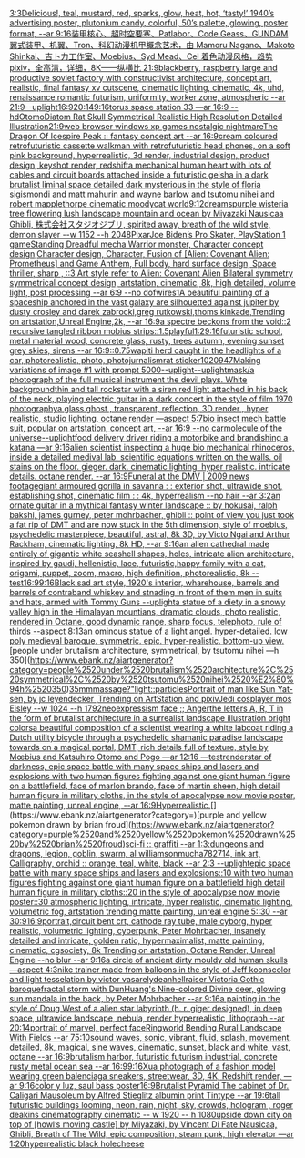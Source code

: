 [3:3](https://www.ebank.nz/aiartgenerator?category=3%3A3)[Delicious!, teal, mustard, red, sparks, glow, heat, hot, ‘tasty!’ 1940’s advertising poster, plutonium candy, colorful, 50’s palette, glowing, poster format, --ar 9:16](https://www.ebank.nz/aiartgenerator?category=Delicious%21%2C%2520teal%2C%2520mustard%2C%2520red%2C%2520sparks%2C%2520glow%2C%2520heat%2C%2520hot%2C%2520%E2%80%98tasty%21%E2%80%99%25201940%E2%80%99s%2520advertising%2520poster%2C%2520plutonium%2520candy%2C%2520colorful%2C%252050%E2%80%99s%2520palette%2C%2520glowing%2C%2520poster%2520format%2C%2520--ar%25209%3A16)[装甲核心、超时空要塞、Patlabor、Code Geass、GUNDAM 翼式装甲、机翼、Tron、科幻动漫机甲概念艺术，由 Mamoru Nagano、Makoto Shinkai、吉卜力工作室、Moebius、Syd Mead、Cel 着色动漫风格，趋势 pixiv，全高清，详细，8K——纵横比 21:9](https://www.ebank.nz/aiartgenerator?category=%E8%A3%85%E7%94%B2%E6%A0%B8%E5%BF%83%E3%80%81%E8%B6%85%E6%97%B6%E7%A9%BA%E8%A6%81%E5%A1%9E%E3%80%81Patlabor%E3%80%81Code%2520Geass%E3%80%81GUNDAM%2520%E7%BF%BC%E5%BC%8F%E8%A3%85%E7%94%B2%E3%80%81%E6%9C%BA%E7%BF%BC%E3%80%81Tron%E3%80%81%E7%A7%91%E5%B9%BB%E5%8A%A8%E6%BC%AB%E6%9C%BA%E7%94%B2%E6%A6%82%E5%BF%B5%E8%89%BA%E6%9C%AF%EF%BC%8C%E7%94%B1%2520Mamoru%2520Nagano%E3%80%81Makoto%2520Shinkai%E3%80%81%E5%90%89%E5%8D%9C%E5%8A%9B%E5%B7%A5%E4%BD%9C%E5%AE%A4%E3%80%81Moebius%E3%80%81Syd%2520Mead%E3%80%81Cel%2520%E7%9D%80%E8%89%B2%E5%8A%A8%E6%BC%AB%E9%A3%8E%E6%A0%BC%EF%BC%8C%E8%B6%8B%E5%8A%BF%2520pixiv%EF%BC%8C%E5%85%A8%E9%AB%98%E6%B8%85%EF%BC%8C%E8%AF%A6%E7%BB%86%EF%BC%8C8K%E2%80%94%E2%80%94%E7%BA%B5%E6%A8%AA%E6%AF%94%252021%3A9)[blackberry, raspberry large and productive soviet factory with constructivist architecture, concept art, realistic, final fantasy xv cutscene, cinematic lighting, cinematic, 4k, uhd, renaissance romantic futurism, uniformity, worker zone, atmospheric --ar 21:9](https://www.ebank.nz/aiartgenerator?category=blackberry%2C%2520raspberry%2520large%2520and%2520productive%2520soviet%2520factory%2520with%2520constructivist%2520architecture%2C%2520concept%2520art%2C%2520realistic%2C%2520final%2520fantasy%2520xv%2520cutscene%2C%2520cinematic%2520lighting%2C%2520cinematic%2C%25204k%2C%2520uhd%2C%2520renaissance%2520romantic%2520futurism%2C%2520uniformity%2C%2520worker%2520zone%2C%2520atmospheric%2520--ar%252021%3A9)[--uplight](https://www.ebank.nz/aiartgenerator?category=--uplight)[16:9](https://www.ebank.nz/aiartgenerator?category=16%3A9)[20:14](https://www.ebank.nz/aiartgenerator?category=20%3A14)[9:16](https://www.ebank.nz/aiartgenerator?category=9%3A16)[torus space station 33 —ar 16:9 --hd](https://www.ebank.nz/aiartgenerator?category=torus%2520space%2520station%252033%2520%E2%80%94ar%252016%3A9%2520--hd)[Otomo](https://www.ebank.nz/aiartgenerator?category=Otomo)[Diatom  Rat Skull Symmetrical Realistic High Resolution Detailed Illustration](https://www.ebank.nz/aiartgenerator?category=Diatom%2520%2520Rat%2520Skull%2520Symmetrical%2520Realistic%2520High%2520Resolution%2520Detailed%2520Illustration)[21:9](https://www.ebank.nz/aiartgenerator?category=21%3A9)[web browser windows xp games nostalgic nightmare](https://www.ebank.nz/aiartgenerator?category=web%2520browser%2520windows%2520xp%2520games%2520nostalgic%2520nightmare)[The Dragon Of Icespire Peak :: fantasy concept art --ar 16:9](https://www.ebank.nz/aiartgenerator?category=The%2520Dragon%2520Of%2520Icespire%2520Peak%2520%3A%3A%2520fantasy%2520concept%2520art%2520--ar%252016%3A9)[cream coloured retrofuturistic cassette walkman with retrofuturistic head phones, on a soft pink background, hyperrealistic, 3d render, industrial design, product design, keyshot render, redshift](https://www.ebank.nz/aiartgenerator?category=cream%2520coloured%2520retrofuturistic%2520cassette%2520walkman%2520with%2520retrofuturistic%2520head%2520phones%2C%2520on%2520a%2520soft%2520pink%2520background%2C%2520hyperrealistic%2C%25203d%2520render%2C%2520industrial%2520design%2C%2520product%2520design%2C%2520keyshot%2520render%2C%2520redshift)[a mechanical human heart with lots of cables and circuit boards attached inside a futuristic geisha in a dark brutalist liminal space detailed dark mysterious in the style of floria sigismondi and matt mahurin and wayne barlow and tsutomu nihei and robert mapplethorpe cinematic moody](https://www.ebank.nz/aiartgenerator?category=a%2520mechanical%2520human%2520heart%2520with%2520lots%2520of%2520cables%2520and%2520circuit%2520boards%2520attached%2520inside%2520a%2520futuristic%2520geisha%2520in%2520a%2520dark%2520brutalist%2520liminal%2520space%2520detailed%2520dark%2520mysterious%2520in%2520the%2520style%2520of%2520floria%2520sigismondi%2520and%2520matt%2520mahurin%2520and%2520wayne%2520barlow%2520and%2520tsutomu%2520nihei%2520and%2520robert%2520mapplethorpe%2520cinematic%2520moody)[cat world](https://www.ebank.nz/aiartgenerator?category=cat%2520world)[9:12](https://www.ebank.nz/aiartgenerator?category=9%3A12)[dreams](https://www.ebank.nz/aiartgenerator?category=dreams)[purple wisteria tree flowering lush landscape mountain and ocean by Miyazaki Nausicaa Ghibli, 株式会社スタジオジブリ, spirited away, breath of the wild style, demon slayer --w 1152 --h 2048](https://www.ebank.nz/aiartgenerator?category=purple%2520wisteria%2520tree%2520flowering%2520lush%2520landscape%2520mountain%2520and%2520ocean%2520by%2520Miyazaki%2520Nausicaa%2520Ghibli%2C%2520%E6%A0%AA%E5%BC%8F%E4%BC%9A%E7%A4%BE%E3%82%B9%E3%82%BF%E3%82%B8%E3%82%AA%E3%82%B8%E3%83%96%E3%83%AA%2C%2520spirited%2520away%2C%2520breath%2520of%2520the%2520wild%2520style%2C%2520demon%2520slayer%2520--w%25201152%2520--h%25202048)[Pixar](https://www.ebank.nz/aiartgenerator?category=Pixar)[Joe Biden’s Pro Skater, PlayStation 1 game](https://www.ebank.nz/aiartgenerator?category=Joe%2520Biden%E2%80%99s%2520Pro%2520Skater%2C%2520PlayStation%25201%2520game)[Standing Dreadful mecha Warrior monster, Character concept design,Character design,  Character, Fusion of [Alien: Covenant Alien: Prometheus] and Game Anthem,  Full body,  hard surface design, Space thriller, sharp , ::3  Art style refer to Alien: Covenant Alien   Bilateral symmetry       symmetrical   concept design,  artstation, cinematic,  8k, high detailed,  volume light,  post processing    --ar 6:9   --no dof](https://www.ebank.nz/aiartgenerator?category=Standing%2520Dreadful%2520mecha%2520Warrior%2520monster%2C%2520Character%2520concept%2520design%2CCharacter%2520design%2C%2520%2520Character%2C%2520Fusion%2520of%2520%5BAlien%3A%2520Covenant%2520Alien%3A%2520Prometheus%5D%2520and%2520Game%2520Anthem%2C%2520%2520Full%2520body%2C%2520%2520hard%2520surface%2520design%2C%2520Space%2520thriller%2C%2520sharp%2520%2C%2520%3A%3A3%2520%2520Art%2520style%2520refer%2520to%2520Alien%3A%2520Covenant%2520Alien%2520%2520%2520Bilateral%2520symmetry%2520%2520%2520%2520%2520%2520%2520symmetrical%2520%2520%2520concept%2520design%2C%2520%2520artstation%2C%2520cinematic%2C%2520%25208k%2C%2520high%2520detailed%2C%2520%2520volume%2520light%2C%2520%2520post%2520processing%2520%2520%2520%2520--ar%25206%3A9%2520%2520%2520--no%2520dof)[wires](https://www.ebank.nz/aiartgenerator?category=wires)[1](https://www.ebank.nz/aiartgenerator?category=1)[A beautiful painting of a spaceship anchored in the vast galaxy are silhouetted against jupiter by dusty crosley and darek zabrocki,greg rutkowski,thoms kinkade,Trending on artstation,Unreal Engine,2k, --ar 16:9](https://www.ebank.nz/aiartgenerator?category=A%2520beautiful%2520painting%2520of%2520a%2520spaceship%2520anchored%2520in%2520the%2520vast%2520galaxy%2520are%2520silhouetted%2520against%2520jupiter%2520by%2520dusty%2520crosley%2520and%2520darek%2520zabrocki%2Cgreg%2520rutkowski%2Cthoms%2520kinkade%2CTrending%2520on%2520artstation%2CUnreal%C2%A0Engine%2C2k%2C%2520--ar%252016%3A9)[a spectre beckons from the void::2 recursive tangled ribbon mobius strips::1.5](https://www.ebank.nz/aiartgenerator?category=a%2520spectre%2520beckons%2520from%2520the%2520void%3A%3A2%2520recursive%2520tangled%2520ribbon%2520mobius%2520strips%3A%3A1.5)[playful](https://www.ebank.nz/aiartgenerator?category=playful)[1:2](https://www.ebank.nz/aiartgenerator?category=1%3A2)[9:16](https://www.ebank.nz/aiartgenerator?category=9%3A16)[futuristic school, metal material wood, concrete glass, rusty, trees autumn, evening sunset grey skies, sirens --ar 16:9](https://www.ebank.nz/aiartgenerator?category=futuristic%2520school%2C%2520metal%2520material%2520wood%2C%2520concrete%2520glass%2C%2520rusty%2C%2520trees%2520autumn%2C%2520evening%2520sunset%2520grey%2520skies%2C%2520sirens%2520--ar%252016%3A9)[::0.75](https://www.ebank.nz/aiartgenerator?category=%3A%3A0.75)[wapiti herd caught in the headlights of a car, photorealistic, photo, photojurnalism](https://www.ebank.nz/aiartgenerator?category=wapiti%2520herd%2520caught%2520in%2520the%2520headlights%2520of%2520a%2520car%2C%2520photorealistic%2C%2520photo%2C%2520photojurnalism)[rat sticker](https://www.ebank.nz/aiartgenerator?category=rat%2520sticker)[1020947](https://www.ebank.nz/aiartgenerator?category=1020947)[Making variations of image #1 with prompt 5000](https://www.ebank.nz/aiartgenerator?category=Making%2520variations%2520of%2520image%2520%231%2520with%2520prompt%25205000)[--uplight](https://www.ebank.nz/aiartgenerator?category=--uplight)[--uplight](https://www.ebank.nz/aiartgenerator?category=--uplight)[mask](https://www.ebank.nz/aiartgenerator?category=mask)[/a photograph of the full musical instrument the devil plays. White background](https://www.ebank.nz/aiartgenerator?category=/a%2520photograph%2520of%2520the%2520full%2520musical%2520instrument%2520the%2520devil%2520plays.%2520White%2520background)[thin and tall rockstar with a siren red light attached in his back of the neck,  playing electric guitar in a dark concert in the style of film 1970 photography](https://www.ebank.nz/aiartgenerator?category=thin%2520and%2520tall%2520rockstar%2520with%2520a%2520siren%2520red%2520light%2520attached%2520in%2520his%2520back%2520of%2520the%2520neck%2C%2520%2520playing%2520electric%2520guitar%2520in%2520a%2520dark%2520concert%2520in%2520the%2520style%2520of%2520film%25201970%2520photography)[a glass ghost , transparent, reflection, 3D render , hyper realistic, studio lighting, octane render —aspect 5:7](https://www.ebank.nz/aiartgenerator?category=a%2520glass%2520ghost%2520%2C%2520transparent%2C%2520reflection%2C%25203D%2520render%2520%2C%2520hyper%2520realistic%2C%2520studio%2520lighting%2C%2520octane%2520render%2520%E2%80%94aspect%25205%3A7)[bio insect mech battle suit, popular on artstation, concept art, --ar 16:9 --no car](https://www.ebank.nz/aiartgenerator?category=bio%2520insect%2520mech%2520battle%2520suit%2C%2520popular%2520on%2520artstation%2C%2520concept%2520art%2C%2520--ar%252016%3A9%2520--no%2520car)[molecule of the universe](https://www.ebank.nz/aiartgenerator?category=molecule%2520of%2520the%2520universe)[--uplight](https://www.ebank.nz/aiartgenerator?category=--uplight)[food delivery driver riding a motorbike and brandishing a katana —ar 9:16](https://www.ebank.nz/aiartgenerator?category=food%2520delivery%2520driver%2520riding%2520a%2520motorbike%2520and%2520brandishing%2520a%2520katana%2520%E2%80%94ar%25209%3A16)[alien scientist inspecting a huge bio mechanical rhinoceros, inside a detailed medival lab. scientific equations written on the walls. oil stains on the floor. gieger. dark. cinematic lighting. hyper realistic. intricate details. octane render. --ar 16:9](https://www.ebank.nz/aiartgenerator?category=alien%2520scientist%2520inspecting%2520a%2520huge%2520bio%2520mechanical%2520rhinoceros%2C%2520inside%2520a%2520detailed%2520medival%2520lab.%2520scientific%2520equations%2520written%2520on%2520the%2520walls.%2520oil%2520stains%2520on%2520the%2520floor.%2520gieger.%2520dark.%2520cinematic%2520lighting.%2520hyper%2520realistic.%2520intricate%2520details.%2520octane%2520render.%2520--ar%252016%3A9)[Funeral at the DMV | 2009 news footage](https://www.ebank.nz/aiartgenerator?category=Funeral%2520at%2520the%2520DMV%2520%7C%25202009%2520news%2520footage)[giant armoured gorilla in savanna : : exterior shot, ultrawide shot, establishing shot, cinematic film : : 4k, hyperrealism --no hair --ar 3:2](https://www.ebank.nz/aiartgenerator?category=giant%2520armoured%2520gorilla%2520in%2520savanna%2520%3A%2520%3A%2520exterior%2520shot%2C%2520ultrawide%2520shot%2C%2520establishing%2520shot%2C%2520cinematic%2520film%2520%3A%2520%3A%25204k%2C%2520hyperrealism%2520--no%2520hair%2520--ar%25203%3A2)[an ornate guitar in a mythical fantasy winter landscape :: by hokusai, ralph bakshi, james gurney, peter mohrbacher, ghibli :: point of view you just took a fat rip of DMT and are now stuck in the 5th dimension, style of moebius, psychedelic masterpiece, beautiful, astral, 8k 3D, by Victo Ngai and Arthur Rackham, cinematic lighting, 8k HD, --ar 9:16](https://www.ebank.nz/aiartgenerator?category=an%2520ornate%2520guitar%2520in%2520a%2520mythical%2520fantasy%2520winter%2520landscape%2520%3A%3A%2520by%2520hokusai%2C%2520ralph%2520bakshi%2C%2520james%2520gurney%2C%2520peter%2520mohrbacher%2C%2520ghibli%2520%3A%3A%2520point%2520of%2520view%2520you%2520just%2520took%2520a%2520fat%2520rip%2520of%2520DMT%2520and%2520are%2520now%2520stuck%2520in%2520the%25205th%2520dimension%2C%2520style%2520of%2520moebius%2C%2520psychedelic%2520masterpiece%2C%2520beautiful%2C%2520astral%2C%25208k%25203D%2C%2520by%2520Victo%2520Ngai%2520and%2520Arthur%2520Rackham%2C%2520cinematic%2520lighting%2C%25208k%2520HD%2C%2520--ar%25209%3A16)[an alien cathedral made entirely of gigantic white seashell shapes, holes, intricate alien architecture, inspired by gaudi, hellenistic, lace, futuristic,](https://www.ebank.nz/aiartgenerator?category=an%2520alien%2520cathedral%2520made%2520entirely%2520of%2520gigantic%2520white%2520seashell%2520shapes%2C%2520holes%2C%2520intricate%2520alien%2520architecture%2C%2520inspired%2520by%2520gaudi%2C%2520hellenistic%2C%2520lace%2C%2520futuristic%2C)[happy family with a cat, origami, puppet, zoom, macro, high definition, photorealistic, 8k --test](https://www.ebank.nz/aiartgenerator?category=happy%2520family%2520with%2520a%2520cat%2C%2520origami%2C%2520puppet%2C%2520zoom%2C%2520macro%2C%2520high%2520definition%2C%2520photorealistic%2C%25208k%2520--test)[16:9](https://www.ebank.nz/aiartgenerator?category=16%3A9)[9:16](https://www.ebank.nz/aiartgenerator?category=9%3A16)[Black sad art style, 1920's interior, wharehouse, barrels and barrels of contraband whiskey and stnading in front of them men in suits and hats, armed with Tommy Guns --uplight](https://www.ebank.nz/aiartgenerator?category=Black%2520sad%2520art%2520style%2C%25201920%27s%2520interior%2C%2520wharehouse%2C%2520barrels%2520and%2520barrels%2520of%2520contraband%2520whiskey%2520and%2520stnading%2520in%2520front%2520of%2520them%2520men%2520in%2520suits%2520and%2520hats%2C%2520armed%2520with%2520Tommy%2520Guns%2520--uplight)[a statue of a diety in a snowy valley high in the Himalayan mountians, dramatic clouds, photo realistic, rendered in Octane, good dynamic range, sharp focus, telephoto, rule of thirds --aspect 8:13](https://www.ebank.nz/aiartgenerator?category=a%2520statue%2520of%2520a%2520diety%2520in%2520a%2520snowy%2520valley%2520high%2520in%2520the%2520Himalayan%2520mountians%2C%2520dramatic%2520clouds%2C%2520photo%2520realistic%2C%2520rendered%2520in%2520Octane%2C%2520good%2520dynamic%2520range%2C%2520sharp%2520focus%2C%2520telephoto%2C%2520rule%2520of%2520thirds%2520--aspect%25208%3A13)[an ominous statue of a light angel. hyper-detailed. low poly medieval baroque. symmetric. epic. hyper-realistic. bottom-up view.](https://www.ebank.nz/aiartgenerator?category=an%2520ominous%2520statue%2520of%2520a%2520light%2520angel.%2520hyper-detailed.%2520low%2520poly%2520medieval%2520baroque.%2520symmetric.%2520epic.%2520hyper-realistic.%2520bottom-up%2520view.)[people under brutalism architecture, symmetrical, by tsutomu nihei —h 350](https://www.ebank.nz/aiartgenerator?category=people%2520under%2520brutalism%2520architecture%2C%2520symmetrical%2C%2520by%2520tsutomu%2520nihei%2520%E2%80%94h%2520350)[35mm](https://www.ebank.nz/aiartgenerator?category=35mm)[massage?"](https://www.ebank.nz/aiartgenerator?category=massage%3F%22)[light::](https://www.ebank.nz/aiartgenerator?category=light%3A%3A)[particles](https://www.ebank.nz/aiartgenerator?category=particles)[Portrait of man like Sun Yat-sen, by jc leyendecker ,Trending on ArtStation and pixiv](https://www.ebank.nz/aiartgenerator?category=Portrait%2520of%2520man%2520like%2520Sun%2520Yat-sen%2C%2520by%2520jc%2520leyendecker%2520%2CTrending%2520on%2520ArtStation%2520and%2520pixiv)[Jedi cosplayer mos Eisley --w 1024 --h 1792](https://www.ebank.nz/aiartgenerator?category=Jedi%2520cosplayer%2520mos%2520Eisley%2520--w%25201024%2520--h%25201792)[neoexpressism face ;; Anger](https://www.ebank.nz/aiartgenerator?category=neoexpressism%2520face%2520%3B%3B%2520Anger)[the letters A, R, T in the form of brutalist architecture in a surrealist landscape illustration bright colors](https://www.ebank.nz/aiartgenerator?category=the%2520letters%2520A%2C%2520R%2C%2520T%2520in%2520the%2520form%2520of%2520brutalist%2520architecture%2520in%2520a%2520surrealist%2520landscape%2520illustration%2520bright%2520colors)[a beautiful composition of a scientist wearing a white labcoat riding a Dutch utility bicycle through a psychedelic shamanic paradise landscape towards on a magical portal, DMT,  rich details full of texture, style by Mœbius and Katsuhiro Otomo and Pogo —ar 12:16 —test](https://www.ebank.nz/aiartgenerator?category=a%2520beautiful%2520composition%2520of%2520a%2520scientist%2520wearing%2520a%2520white%2520labcoat%2520riding%2520a%2520Dutch%2520utility%2520bicycle%2520through%2520a%2520psychedelic%2520shamanic%2520paradise%2520landscape%2520towards%2520on%2520a%2520magical%2520portal%2C%2520DMT%2C%2520%2520rich%2520details%2520full%2520of%2520texture%2C%2520style%2520by%2520M%C5%93bius%2520and%2520Katsuhiro%2520Otomo%2520and%2520Pogo%2520%E2%80%94ar%252012%3A16%2520%E2%80%94test)[render](https://www.ebank.nz/aiartgenerator?category=render)[star of darkness, epic space battle with many space ships and lasers and explosions with two human figures fighting against one giant human figure on a battlefield, face of marlon brando, face of martin sheen, high detail human figure in military cloths, in the style of apocalypse now movie poster, matte painting, unreal engine, --ar 16:9](https://www.ebank.nz/aiartgenerator?category=star%2520of%2520darkness%2C%2520epic%2520space%2520battle%2520with%2520many%2520space%2520ships%2520and%2520lasers%2520and%2520explosions%2520with%2520two%2520human%2520figures%2520fighting%2520against%2520one%2520giant%2520human%2520figure%2520on%2520a%2520battlefield%2C%2520face%2520of%2520marlon%2520brando%2C%2520face%2520of%2520martin%2520sheen%2C%2520high%2520detail%2520human%2520figure%2520in%2520military%2520cloths%2C%2520in%2520the%2520style%2520of%2520apocalypse%2520now%2520movie%2520poster%2C%2520matte%2520painting%2C%2520unreal%2520engine%2C%2520--ar%252016%3A9)[Hyperrealistic.](https://www.ebank.nz/aiartgenerator?category=Hyperrealistic.)[](https://www.ebank.nz/aiartgenerator?category=)[purple and yellow pokemon drawn by brian froud](https://www.ebank.nz/aiartgenerator?category=purple%2520and%2520yellow%2520pokemon%2520drawn%2520by%2520brian%2520froud)[sci-fi :: graffiti --ar 1:3](https://www.ebank.nz/aiartgenerator?category=sci-fi%2520%3A%3A%2520graffiti%2520--ar%25201%3A3)[:dungeons and dragons, legion, goblin, swarm, al williamson](https://www.ebank.nz/aiartgenerator?category=%3Adungeons%2520and%2520dragons%2C%2520legion%2C%2520goblin%2C%2520swarm%2C%2520al%2520williamson)[mucha](https://www.ebank.nz/aiartgenerator?category=mucha)[782714, ink art, Calligraphy, orchid :: orange, teal, white, black --ar 2:3 --uplight](https://www.ebank.nz/aiartgenerator?category=782714%2C%2520ink%2520art%2C%2520Calligraphy%2C%2520orchid%2520%3A%3A%2520orange%2C%2520teal%2C%2520white%2C%2520black%2520--ar%25202%3A3%2520--uplight)[epic space battle with many space ships and lasers and explosions::10 with two human figures fighting against one giant human figure on a battlefield high detail human figure in military cloths::20 in the style of apocalypse now movie poster::30 atmospheric lighting, intricate, hyper realistic, cinematic lighting, volumetric fog, artstation trending matte painting, unreal engine 5::30  --ar 30:9](https://www.ebank.nz/aiartgenerator?category=epic%2520space%2520battle%2520with%2520many%2520space%2520ships%2520and%2520lasers%2520and%2520explosions%3A%3A10%2520with%2520two%2520human%2520figures%2520fighting%2520against%2520one%2520giant%2520human%2520figure%2520on%2520a%2520battlefield%2520high%2520detail%2520human%2520figure%2520in%2520military%2520cloths%3A%3A20%2520in%2520the%2520style%2520of%2520apocalypse%2520now%2520movie%2520poster%3A%3A30%2520atmospheric%2520lighting%2C%2520intricate%2C%2520hyper%2520realistic%2C%2520cinematic%2520lighting%2C%2520volumetric%2520fog%2C%2520artstation%2520trending%2520matte%2520painting%2C%2520unreal%2520engine%25205%3A%3A30%2520%2520--ar%252030%3A9)[16:9](https://www.ebank.nz/aiartgenerator?category=16%3A9)[portrait,circuit bent crt, cathode ray tube, male cyborg, hyper realistic, volumetric lighting, cyberpunk, Peter Mohrbacher, insanely detailed and intricate, golden ratio, hypermaximalist, matte painting, cinematic, cgsociety, 8k Trending on artstation, Octane Render, Unreal Engine --no blur --ar 9:16](https://www.ebank.nz/aiartgenerator?category=portrait%2Ccircuit%2520bent%2520crt%2C%2520cathode%2520ray%2520tube%2C%2520male%2520cyborg%2C%2520hyper%2520realistic%2C%2520volumetric%2520lighting%2C%2520cyberpunk%2C%2520Peter%2520Mohrbacher%2C%2520insanely%2520detailed%2520and%2520intricate%2C%2520golden%2520ratio%2C%2520hypermaximalist%2C%2520matte%2520painting%2C%2520cinematic%2C%2520cgsociety%2C%25208k%2520Trending%2520on%2520artstation%2C%2520Octane%2520Render%2C%2520Unreal%2520Engine%2520--no%2520blur%2520--ar%25209%3A16)[a circle of ancient dirty mouldy old human skulls —aspect 4:3](https://www.ebank.nz/aiartgenerator?category=a%2520circle%2520of%2520ancient%2520dirty%2520mouldy%2520old%2520human%2520skulls%2520%E2%80%94aspect%25204%3A3)[nike trainer made from balloons in the style of Jeff koons](https://www.ebank.nz/aiartgenerator?category=nike%2520trainer%2520made%2520from%2520balloons%2520in%2520the%2520style%2520of%2520Jeff%2520koons)[color and light tesselation by victor vasarely](https://www.ebank.nz/aiartgenerator?category=color%2520and%2520light%2520tesselation%2520by%2520victor%2520vasarely)[dean](https://www.ebank.nz/aiartgenerator?category=dean)[hellraiser Victoria Gothic baroque](https://www.ebank.nz/aiartgenerator?category=hellraiser%2520Victoria%2520Gothic%2520baroque)[fractal storm with DunHuang's Nine-colored Divine deer, glowing sun mandala in the back, by Peter Mohrbacher  --ar 9:16](https://www.ebank.nz/aiartgenerator?category=fractal%2520storm%2520with%2520DunHuang%27s%2520Nine-colored%2520Divine%2520deer%2C%2520glowing%2520sun%2520mandala%2520in%2520the%2520back%2C%2520by%2520Peter%2520Mohrbacher%2520%2520--ar%25209%3A16)[a painting in the style of Doug West of a alien star labyrinth (h. r. giger designed), in deep space, ultrawide landscape, nebula, render hyperrealistic, lithograph --ar 20:14](https://www.ebank.nz/aiartgenerator?category=a%2520painting%2520in%2520the%2520style%2520of%2520Doug%2520West%2520of%2520a%2520alien%2520star%2520labyrinth%2520%28h.%2520r.%2520giger%2520designed%29%2C%2520in%2520deep%2520space%2C%2520ultrawide%2520landscape%2C%2520nebula%2C%2520render%2520hyperrealistic%2C%2520lithograph%2520--ar%252020%3A14)[portrait of marvel, perfect face](https://www.ebank.nz/aiartgenerator?category=portrait%2520of%2520marvel%2C%2520perfect%2520face)[Ringworld Bending Rural Landscape With Fields --ar 75:10](https://www.ebank.nz/aiartgenerator?category=Ringworld%2520Bending%2520Rural%2520Landscape%2520With%2520Fields%2520--ar%252075%3A10)[sound waves, sonic, vibrant, fluid, splash, movement, detailed, 8k, magical, sine waves, cinematic, sunset, black and white, vast, octane --ar 16:9](https://www.ebank.nz/aiartgenerator?category=sound%2520waves%2C%2520sonic%2C%2520vibrant%2C%2520fluid%2C%2520splash%2C%2520movement%2C%2520detailed%2C%25208k%2C%2520magical%2C%2520sine%2520waves%2C%2520cinematic%2C%2520sunset%2C%2520black%2520and%2520white%2C%2520vast%2C%2520octane%2520--ar%252016%3A9)[brutalism harbor, futuristic futurism industrial, concrete rusty metal ocean sea --ar 16:9](https://www.ebank.nz/aiartgenerator?category=brutalism%2520harbor%2C%2520futuristic%2520futurism%2520industrial%2C%2520concrete%2520rusty%2520metal%2520ocean%2520sea%2520--ar%252016%3A9)[9:16](https://www.ebank.nz/aiartgenerator?category=9%3A16)[Xu](https://www.ebank.nz/aiartgenerator?category=Xu)[a photograph of a fashion model wearing green balenciaga sneakers, streetwear, 3D, 4K, Redshift render, —ar 9:16](https://www.ebank.nz/aiartgenerator?category=a%2520photograph%2520of%2520a%2520fashion%2520model%2520wearing%2520green%2520balenciaga%2520sneakers%2C%2520streetwear%2C%25203D%2C%25204K%2C%2520Redshift%2520render%2C%2520%E2%80%94ar%25209%3A16)[color y luz, saul bass poster](https://www.ebank.nz/aiartgenerator?category=color%2520y%2520luz%2C%2520saul%2520bass%2520poster)[16:9](https://www.ebank.nz/aiartgenerator?category=16%3A9)[Brutalist Pyramid The cabinet of Dr. Caligari Mausoleum by Alfred Stieglitz albumin print Tintype --ar 19:6](https://www.ebank.nz/aiartgenerator?category=Brutalist%2520Pyramid%2520The%2520cabinet%2520of%2520Dr.%2520Caligari%2520Mausoleum%2520by%2520Alfred%2520Stieglitz%2520albumin%2520print%2520Tintype%2520--ar%252019%3A6)[tall futuristic buildings looming, neon, rain, night, sky, crowds, hologram , roger deakins cinematography cinematic -- w 1920 -- h 1080](https://www.ebank.nz/aiartgenerator?category=tall%2520futuristic%2520buildings%2520looming%2C%2520neon%2C%2520rain%2C%2520night%2C%2520sky%2C%2520crowds%2C%2520hologram%2520%2C%2520roger%2520deakins%2520cinematography%2520cinematic%2520--%2520w%25201920%2520--%2520h%25201080)[upside down city on top of [howl’s moving castle] by Miyazaki, by Vincent Di Fate Nausicaa, Ghibli, Breath of The Wild, epic composition, steam punk, high elevator —ar 1:20](https://www.ebank.nz/aiartgenerator?category=upside%2520down%2520city%2520on%2520top%2520of%2520%5Bhowl%E2%80%99s%2520moving%2520castle%5D%2520by%2520Miyazaki%2C%2520by%2520Vincent%2520Di%2520Fate%2520Nausicaa%2C%2520Ghibli%2C%2520Breath%2520of%2520The%2520Wild%2C%2520epic%2520composition%2C%2520steam%2520punk%2C%2520high%2520elevator%2520%E2%80%94ar%25201%3A20)[hyperrealistic black hole](https://www.ebank.nz/aiartgenerator?category=hyperrealistic%2520black%2520hole)[cheese](https://www.ebank.nz/aiartgenerator?category=cheese)